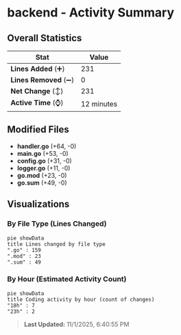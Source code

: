 # backend - Activity Summary 

## Overall Statistics

| Stat                   | Value                                                             |
| ---------------------- | ----------------------------------------------------------------- |
| **Lines Added** (➕)   | 231                                          |
| **Lines Removed** (➖) | 0                                        |
| **Net Change** (↕)    | 231                |
| **Active Time** (⌚)   | 12 minutes |


## Modified Files
- **handler.go** (+64, -0)
- **main.go** (+53, -0)
- **config.go** (+31, -0)
- **logger.go** (+11, -0)
- **go.mod** (+23, -0)
- **go.sum** (+49, -0)

## Visualizations

### By File Type (Lines Changed)

```mermaid
pie showData
title Lines changed by file type
".go" : 159
".mod" : 23
".sum" : 49
```

### By Hour (Estimated Activity Count)

```mermaid
pie showData
title Coding activity by hour (count of changes)
"18h" : 7
"23h" : 2
```


> **Last Updated:** 11/1/2025, 6:40:55 PM